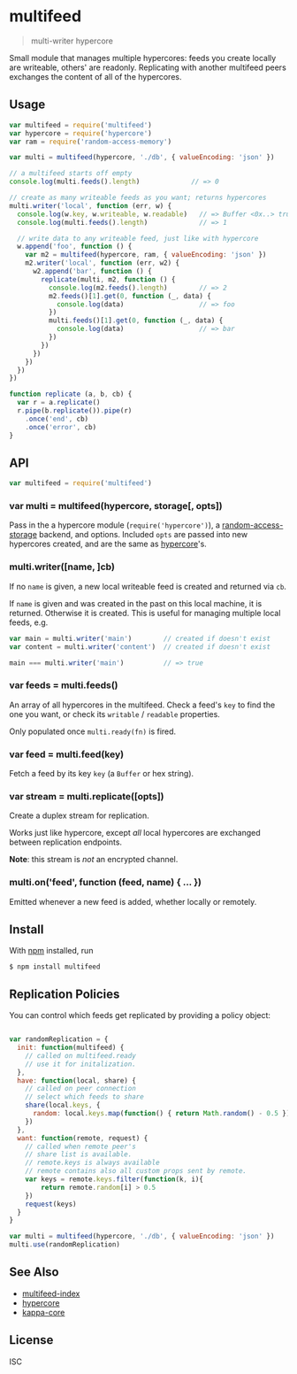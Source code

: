# multifeed

> multi-writer hypercore

Small module that manages multiple hypercores: feeds you create locally are
writeable, others' are readonly. Replicating with another multifeed peers
exchanges the content of all of the hypercores.

## Usage

```js
var multifeed = require('multifeed')
var hypercore = require('hypercore')
var ram = require('random-access-memory')

var multi = multifeed(hypercore, './db', { valueEncoding: 'json' })

// a multifeed starts off empty
console.log(multi.feeds().length)             // => 0

// create as many writeable feeds as you want; returns hypercores
multi.writer('local', function (err, w) {
  console.log(w.key, w.writeable, w.readable)   // => Buffer <0x..> true true
  console.log(multi.feeds().length)             // => 1

  // write data to any writeable feed, just like with hypercore
  w.append('foo', function () {
    var m2 = multifeed(hypercore, ram, { valueEncoding: 'json' })
    m2.writer('local', function (err, w2) {
      w2.append('bar', function () {
        replicate(multi, m2, function () {
          console.log(m2.feeds().length)        // => 2
          m2.feeds()[1].get(0, function (_, data) {
            console.log(data)                   // => foo
          })
          multi.feeds()[1].get(0, function (_, data) {
            console.log(data)                   // => bar
          })
        })
      })
    })
  })
})

function replicate (a, b, cb) {
  var r = a.replicate()
  r.pipe(b.replicate()).pipe(r)
    .once('end', cb)
    .once('error', cb)
}
```

## API

```js
var multifeed = require('multifeed')
```

### var multi = multifeed(hypercore, storage[, opts])

Pass in the a hypercore module (`require('hypercore')`), a
[random-access-storage](https://github.com/random-access-storage/random-access-storage)
backend, and options. Included `opts` are passed into new hypercores created,
and are the same as
[hypercore](https://github.com/mafintosh/hypercore#var-feed--hypercorestorage-key-options)'s.

### multi.writer([name, ]cb)

If no `name` is given, a new local writeable feed is created and returned via
`cb`.

If `name` is given and was created in the past on this local machine, it is
returned. Otherwise it is created. This is useful for managing multiple local
feeds, e.g.

```js
var main = multi.writer('main')        // created if doesn't exist
var content = multi.writer('content')  // created if doesn't exist

main === multi.writer('main')          // => true
```

### var feeds = multi.feeds()

An array of all hypercores in the multifeed. Check a feed's `key` to
find the one you want, or check its `writable` / `readable` properties.

Only populated once `multi.ready(fn)` is fired.

### var feed = multi.feed(key)

Fetch a feed by its key `key` (a `Buffer` or hex string).

### var stream = multi.replicate([opts])

Create a duplex stream for replication.

Works just like hypercore, except *all* local hypercores are exchanged between
replication endpoints.

**Note**: this stream is *not* an encrypted channel.

### multi.on('feed', function (feed, name) { ... })

Emitted whenever a new feed is added, whether locally or remotely.

## Install

With [npm](https://npmjs.org/) installed, run

```
$ npm install multifeed
```

## Replication Policies

You can control which feeds get replicated by providing a policy object:

```js

var randomReplication = {
  init: function(multifeed) {
    // called on multifeed.ready
    // use it for initalization.
  },
  have: function(local, share) {
    // called on peer connection
    // select which feeds to share
    share(local.keys, {
      random: local.keys.map(function() { return Math.random() - 0.5 })
    })
  },
  want: function(remote, request) {
    // called when remote peer's
    // share list is available.
    // remote.keys is always available
    // remote contains also all custom props sent by remote.
    var keys = remote.keys.filter(function(k, i){
        return remote.random[i] > 0.5
    })
    request(keys)
  }
}

var multi = multifeed(hypercore, './db', { valueEncoding: 'json' })
multi.use(randomReplication)

```
## See Also

- [multifeed-index](https://github.com/noffle/multifeed-index)
- [hypercore](https://github.com/mafintosh/hypercore)
- [kappa-core](https://github.com/noffle/kappa-core)

## License

ISC
